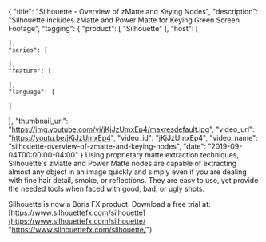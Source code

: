 {
  "title": "Silhouette - Overview of zMatte and Keying Nodes",
  "description": "Silhouette includes zMatte and Power Matte for Keying Green Screen Footage",
  "tagging": {
    "product": [
      "Silhouette"
    ],
    "host": [

    ],
    "series": [

    ],
    "feature": [

    ],
    "language": [

    ]
  },
  "thumbnail_url": "https://img.youtube.com/vi/jKjJzUmxEp4/maxresdefault.jpg",
  "video_url": "https://youtu.be/jKjJzUmxEp4",
  "video_id": "jKjJzUmxEp4",
  "video_name": "silhouette-overview-of-zmatte-and-keying-nodes",
  "date": "2019-09-04T00:00:00-04:00"
}
Using proprietary matte extraction techniques, Silhouette's zMatte and Power Matte nodes are capable of extracting almost any object in an image quickly and simply even if you are dealing with fine hair detail, smoke, or reflections. They are easy to use, yet provide the needed tools when faced with good, bad, or ugly shots.

Silhouette is now a Boris FX product. Download a free trial at: [https://www.silhouettefx.com/silhouette](https://www.silhouettefx.com/silhouette/ "https://www.silhouettefx.com/silhouette/")
